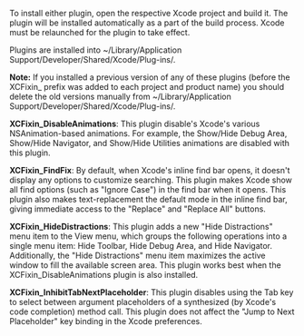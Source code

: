 To install either plugin, open the respective Xcode project and build it. The plugin will be installed automatically as a part of the build process. Xcode must be relaunched for the plugin to take effect.

Plugins are installed into ~/Library/Application Support/Developer/Shared/Xcode/Plug-ins/.

__Note:__ If you installed a previous version of any of these plugins (before the XCFixin_ prefix was added to each project and product name) you should delete the old versions manually from ~/Library/Application Support/Developer/Shared/Xcode/Plug-ins/.

__XCFixin_DisableAnimations__: This plugin disable's Xcode's various NSAnimation-based animations. For example, the Show/Hide Debug Area, Show/Hide Navigator, and Show/Hide Utilities animations are disabled with this plugin.

__XCFixin_FindFix__: By default, when Xcode's inline find bar opens, it doesn't display any options to customize searching. This plugin makes Xcode show all find options (such as "Ignore Case") in the find bar when it opens. This plugin also makes text-replacement the default mode in the inline find bar, giving immediate access to the "Replace" and "Replace All" buttons.

__XCFixin_HideDistractions__: This plugin adds a new "Hide Distractions" menu item to the View menu, which groups the following operations into a single menu item: Hide Toolbar, Hide Debug Area, and Hide Navigator. Additionally, the "Hide Distractions" menu item maximizes the active window to fill the available screen area. This plugin works best when the XCFixin_DisableAnimations plugin is also installed.

__XCFixin_InhibitTabNextPlaceholder__: This plugin disables using the Tab key to select between argument placeholders of a synthesized (by Xcode's code completion) method call. This plugin does not affect the "Jump to Next Placeholder" key binding in the Xcode preferences.